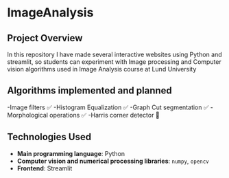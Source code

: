 # ImageAnalysis

## Project Overview
In this repository I have made several interactive websites using Python and streamlit, so students can experiment with Image processing and Computer vision algorithms used in Image Analysis course at Lund University 

## Algorithms implemented and planned
-Image filters :white_check_mark:
-Histogram Equalization :white_check_mark:
-Graph Cut segmentation :white_check_mark:
-Morphological operations :white_check_mark:
-Harris corner detector :red_circle:

## Technologies Used

- **Main programming language**: Python
- **Computer vision and numerical processing libraries**: `numpy`, `opencv`
- **Frontend**: Streamlit
